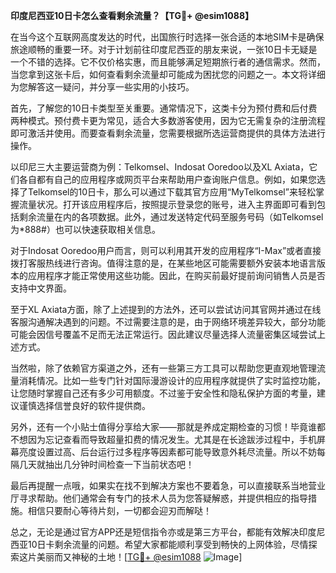 **印度尼西亚10日卡怎么查看剩余流量？【TG💪+ @esim1088】**

在当今这个互联网高度发达的时代，出国旅行时选择一张合适的本地SIM卡是确保旅途顺畅的重要一环。对于计划前往印度尼西亚的朋友来说，一张10日卡无疑是一个不错的选择。它不仅价格实惠，而且能够满足短期旅行者的通信需求。然而，当您拿到这张卡后，如何查看剩余流量却可能成为困扰您的问题之一。本文将详细为您解答这一疑问，并分享一些实用的小技巧。

首先，了解您的10日卡类型至关重要。通常情况下，这类卡分为预付费和后付费两种模式。预付费卡更为常见，适合大多数游客使用，因为它无需复杂的注册流程即可激活并使用。而要查看剩余流量，您需要根据所选运营商提供的具体方法进行操作。

以印尼三大主要运营商为例：Telkomsel、Indosat Ooredoo以及XL Axiata，它们各自都有自己的应用程序或网页平台来帮助用户查询账户信息。例如，如果您选择了Telkomsel的10日卡，那么可以通过下载其官方应用“MyTelkomsel”来轻松掌握流量状况。打开该应用程序后，按照提示登录您的账号，进入主界面即可看到包括剩余流量在内的各项数据。此外，通过发送特定代码至服务号码（如Telkomsel为*888#）也可以快速获取相关信息。

对于Indosat Ooredoo用户而言，则可以利用其开发的应用程序“I-Max”或者直接拨打客服热线进行咨询。值得注意的是，在某些地区可能需要额外安装本地语言版本的应用程序才能正常使用这些功能。因此，在购买前最好提前询问销售人员是否支持中文界面。

至于XL Axiata方面，除了上述提到的方法外，还可以尝试访问其官网并通过在线客服沟通解决遇到的问题。不过需要注意的是，由于网络环境差异较大，部分功能可能会因信号覆盖不足而无法正常运行。因此建议尽量选择人流量密集区域尝试上述方式。

当然啦，除了依赖官方渠道之外，还有一些第三方工具可以帮助您更直观地管理流量消耗情况。比如一些专门针对国际漫游设计的应用程序就提供了实时监控功能，让您随时掌握自己还有多少可用额度。不过鉴于安全性和隐私保护方面的考量，建议谨慎选择信誉良好的软件提供商。

另外，还有一个小贴士值得分享给大家——那就是养成定期检查的习惯！毕竟谁都不想因为忘记查看而导致超量扣费的情况发生。尤其是在长途跋涉过程中，手机屏幕亮度设置过高、后台运行过多程序等因素都可能导致意外耗尽流量。所以不妨每隔几天就抽出几分钟时间检查一下当前状态吧！

最后再提醒一点哦，如果实在找不到解决方案也不要着急，可以直接联系当地营业厅寻求帮助。他们通常会有专门的技术人员为您答疑解惑，并提供相应的指导措施。相信只要耐心等待片刻，一切都会迎刃而解哒！

总之，无论是通过官方APP还是短信指令亦或是第三方平台，都能有效解决印度尼西亚10日卡剩余流量的问题。希望大家都能顺利享受到畅快的上网体验，尽情探索这片美丽而又神秘的土地！[[TG💪+ @esim1088](https://t.me/s/esim1088) ![Image](https://i.postimg.cc/4NQfJmqS/Snipaste-2025-05-13-00-14-12.png)]